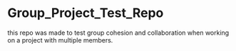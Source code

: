 # Group_Project_Test_Repo
this repo was made to test group cohesion and collaboration when working on a project with multiple members.
